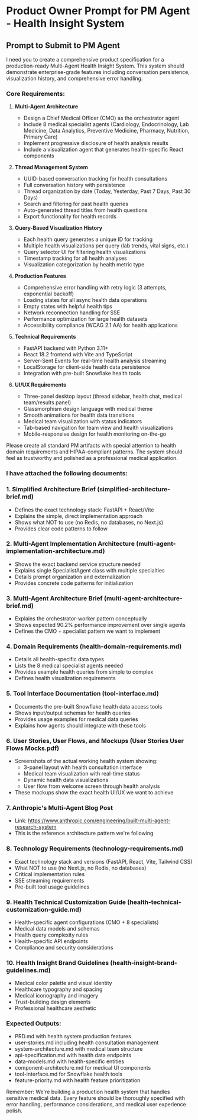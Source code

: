 # Product Owner Prompt for PM Agent - Health Insight System

## Prompt to Submit to PM Agent

I need you to create a comprehensive product specification for a production-ready Multi-Agent Health Insight System. This system should demonstrate enterprise-grade features including conversation persistence, visualization history, and comprehensive error handling.

### Core Requirements:

1. **Multi-Agent Architecture**
   - Design a Chief Medical Officer (CMO) as the orchestrator agent
   - Include 8 medical specialist agents (Cardiology, Endocrinology, Lab Medicine, Data Analytics, Preventive Medicine, Pharmacy, Nutrition, Primary Care)
   - Implement progressive disclosure of health analysis results
   - Include a visualization agent that generates health-specific React components

2. **Thread Management System**
   - UUID-based conversation tracking for health consultations
   - Full conversation history with persistence
   - Thread organization by date (Today, Yesterday, Past 7 Days, Past 30 Days)
   - Search and filtering for past health queries
   - Auto-generated thread titles from health questions
   - Export functionality for health records

3. **Query-Based Visualization History**
   - Each health query generates a unique ID for tracking
   - Multiple health visualizations per query (lab trends, vital signs, etc.)
   - Query selector UI for filtering health visualizations
   - Timestamp tracking for all health analyses
   - Visualization categorization by health metric type

4. **Production Features**
   - Comprehensive error handling with retry logic (3 attempts, exponential backoff)
   - Loading states for all async health data operations
   - Empty states with helpful health tips
   - Network reconnection handling for SSE
   - Performance optimization for large health datasets
   - Accessibility compliance (WCAG 2.1 AA) for health applications

5. **Technical Requirements**
   - FastAPI backend with Python 3.11+
   - React 18.2 frontend with Vite and TypeScript
   - Server-Sent Events for real-time health analysis streaming
   - LocalStorage for client-side health data persistence
   - Integration with pre-built Snowflake health tools

6. **UI/UX Requirements**
   - Three-panel desktop layout (thread sidebar, health chat, medical team/results panel)
   - Glassmorphism design language with medical theme
   - Smooth animations for health data transitions
   - Medical team visualization with status indicators
   - Tab-based navigation for team view and health visualizations
   - Mobile-responsive design for health monitoring on-the-go


Please create all standard PM artifacts with special attention to health domain requirements and HIPAA-compliant patterns. The system should feel as trustworthy and polished as a professional medical application.

### I have attached the following documents:

### 1. **Simplified Architecture Brief** (simplified-architecture-brief.md)
- Defines the exact technology stack: FastAPI + React/Vite
- Explains the simple, direct implementation approach
- Shows what NOT to use (no Redis, no databases, no Next.js)
- Provides clear code patterns to follow

### 2. **Multi-Agent Implementation Architecture** (multi-agent-implementation-architecture.md)
- Shows the exact backend service structure needed
- Explains single SpecialistAgent class with multiple specialties
- Details prompt organization and externalization
- Provides concrete code patterns for initialization

### 3. **Multi-Agent Architecture Brief** (multi-agent-architecture-brief.md)
- Explains the orchestrator-worker pattern conceptually
- Shows expected 90.2% performance improvement over single agents
- Defines the CMO + specialist pattern we want to implement

### 4. **Domain Requirements** (health-domain-requirements.md)
- Details all health-specific data types 
- Lists the 8 medical specialist agents needed
- Provides example health queries from simple to complex
- Defines health visualization requirements

### 5. **Tool Interface Documentation** (tool-interface.md)
- Documents the pre-built Snowflake health data access tools
- Shows input/output schemas for health queries
- Provides usage examples for medical data queries
- Explains how agents should integrate with these tools

### 6. **User Stories, User Flows, and Mockups** (User Stories User Flows Mocks.pdf)
- Screenshots of the actual working health system showing:
  - 3-panel layout with health consultation interface
  - Medical team visualization with real-time status
  - Dynamic health data visualizations
  - User flow from welcome screen through health analysis
- These mockups show the exact health UI/UX we want to achieve

### 7. **Anthropic's Multi-Agent Blog Post** 
- Link: https://www.anthropic.com/engineering/built-multi-agent-research-system
- This is the reference architecture pattern we're following

### 8. **Technology Requirements** (technology-requirements.md)
- Exact technology stack and versions (FastAPI, React, Vite, Tailwind CSS)
- What NOT to use (no Next.js, no Redis, no databases)
- Critical implementation rules
- SSE streaming requirements
- Pre-built tool usage guidelines

### 9. **Health Technical Customization Guide** (health-technical-customization-guide.md)
- Health-specific agent configurations (CMO + 8 specialists)
- Medical data models and schemas
- Health query complexity rules
- Health-specific API endpoints
- Compliance and security considerations

### 10. **Health Insight Brand Guidelines** (health-insight-brand-guidelines.md)
- Medical color palette and visual identity
- Healthcare typography and spacing
- Medical iconography and imagery
- Trust-building design elements
- Professional healthcare aesthetic

### Expected Outputs:
- PRD.md with health system production features
- user-stories.md including health consultation management
- system-architecture.md with medical team structure
- api-specification.md with health data endpoints
- data-models.md with health-specific entities
- component-architecture.md for medical UI components
- tool-interface.md for Snowflake health tools
- feature-priority.md with health feature prioritization

Remember: We're building a production health system that handles sensitive medical data. Every feature should be thoroughly specified with error handling, performance considerations, and medical user experience polish.